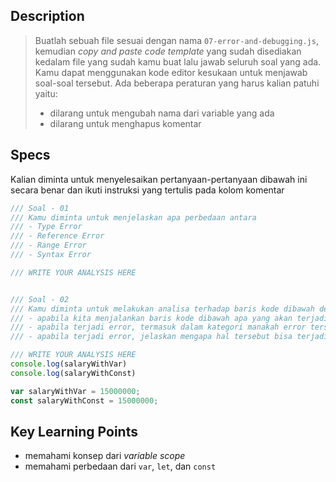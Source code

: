 ## Description
> Buatlah sebuah file sesuai dengan nama `07-error-and-debugging.js`, kemudian *copy and paste code template* yang sudah disediakan kedalam file yang sudah kamu buat lalu jawab seluruh soal yang ada. Kamu dapat menggunakan kode editor kesukaan untuk menjawab soal-soal tersebut. Ada beberapa peraturan yang harus kalian patuhi yaitu:
> - dilarang untuk mengubah nama dari variable yang ada
> - dilarang untuk menghapus komentar

## Specs
Kalian diminta untuk menyelesaikan pertanyaan-pertanyaan dibawah ini secara benar dan ikuti instruksi yang tertulis pada kolom komentar

```Javascript
/// Soal - 01
/// Kamu diminta untuk menjelaskan apa perbedaan antara
/// - Type Error
/// - Reference Error
/// - Range Error
/// - Syntax Error

/// WRITE YOUR ANALYSIS HERE


/// Soal - 02
/// Kamu diminta untuk melakukan analisa terhadap baris kode dibawah dengan instruksi detail sebagai berikut:
/// - apabila kita menjalankan baris kode dibawah apa yang akan terjadi?
/// - apabila terjadi error, termasuk dalam kategori manakah error tersebut?
/// - apabila terjadi error, jelaskan mengapa hal tersebut bisa terjadi

/// WRITE YOUR ANALYSIS HERE
console.log(salaryWithVar)
console.log(salaryWithConst)

var salaryWithVar = 15000000;
const salaryWithConst = 15000000;
```

## Key Learning Points
- memahami konsep dari *variable scope*
- memahami perbedaan dari `var`, `let`, dan `const`